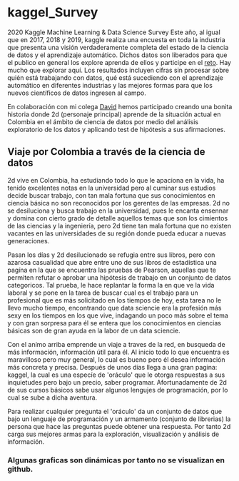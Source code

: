 # kaggel_Survey
2020 Kaggle Machine Learning &amp; Data Science Survey
Este año, al igual que en 2017, 2018 y 2019, kaggle realiza una encuesta en toda la industria que presenta una visión verdaderamente completa del estado de la ciencia de datos y el aprendizaje automático. Dichos datos son liberados para que el publico en general los explore aprenda de ellos y participe en el [reto](https://www.kaggle.com/c/kaggle-survey-2020). Hay mucho que explorar aquí. Los resultados incluyen cifras sin procesar sobre quién está trabajando con datos, qué está sucediendo con el aprendizaje automático en diferentes industrias y las mejores formas para que los nuevos científicos de datos ingresen al campo. 

En colaboración con mi colega [David](https://github.com/DavidSalazarPaz) hemos participado creando una bonita historia donde 2d (personaje principal) aprende de la situación actual en Colombia en el ámbito de ciencia de datos por medio del análisis exploratorio de los datos y aplicando test de hipótesis a sus afirmaciones.

## Viaje por Colombia a través de la ciencia de datos
2d vive en Colombia, ha estudiando todo lo que le apaciona en la vida, ha tenido excelentes notas en la universidad pero al cuminar sus estudios decide buscar trabajo, con tan mala fortuna que sus conocimientos en ciencia básica no son reconocidos por los gerentes de las empresas. 2d no se desiluciona y busca trabajo en la universidad, pues le encanta ensennar y domina con cierto grado de detalle aquellos temas que son los cimientos de las ciencias y la ingeniería, pero 2d tiene tan mala fortuna que no existen vacantes en las universidades de su región donde pueda educar a nuevas generaciones.

Pasan los días y 2d desilucionado se refugia entre sus libros, pero con azarosa casualidad que abre entre uno de sus libros de estadística una pagína en la que se encuentra las pruebas de Pearson, aquellas que te permiten refutar o aprobar una hipótesis de trabajo en un conjunto de datos categoricos. Tal prueba, le hace replantar la forma la en que ve la vida laboral y se pone en la tarea de buscar cual es el trabajo para un profesional que es más solicitado en los tiempos de hoy, esta tarea no le llevo mucho tiempo, encontrando que data sciencie era la profesión más sexy en los tiempos en los que vive, indagando un poco más sobre el tema y con gran sorpresa para él se entera que los conocimientos en ciencias básicas son de gran ayuda en la labor de un data sciencie.

Con el anímo arriba emprende un viaje a traves de la red, en busqueda de más información, información útil para él. Al inicio todo lo que encuentra es maravilloso pero muy general, lo cual es bueno pero él desea información más concreta y precisa. Después de unos días llega a una gran pagina: kaggel, la cual es una especíe de 'oráculo' que le otorga respuestas a sus inquietudes pero bajo un precio, saber programar. Afortunadamente de 2d de sus cursos básicos sabe usar algunos lengujes de programación, por lo cual se sube a dicha aventura.

Para realizar cualquier pregunta el 'oráculo' da un conjunto de datos que bajo un lenguaje de programación y un armamento (conjunto de librerias) la persona que hace las preguntas puede obtener una respuesta. Por tanto 2d carga sus mejores armas para la exploración, visualización y análisis de información.
 ### Algunas graficas son dinámicas por tanto no se visualizan en github.
